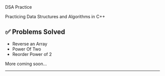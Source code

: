  DSA Practice

Practicing Data Structures and Algorithms in C++

## ✅ Problems Solved
- Reverse an Array
- Power Of Two
- Reorder Power of 2

More coming soon...

---
